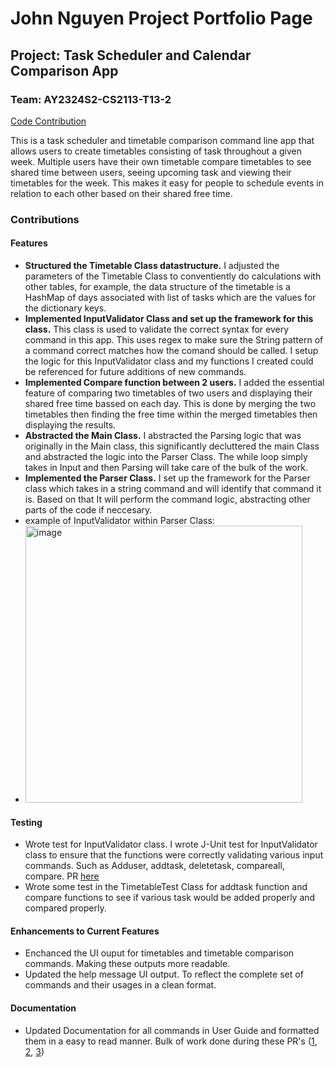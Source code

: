 
# John Nguyen Project Portfolio Page</h1>

## Project: Task Scheduler and Calendar Comparison App
### Team: AY2324S2-CS2113-T13-2
[Code Contribution](https://nus-cs2113-ay2324s2.github.io/tp-dashboard/?search=john-nng&breakdown=true&sort=groupTitle%20dsc&sortWithin=title&since=2024-02-23&timeframe=commit&mergegroup=&groupSelect=groupByRepos&checkedFileTypes=docs~functional-code~test-code~other)

This is a task scheduler and timetable comparison command line app that allows users to create timetables consisting of task throughout a given week. Multiple users have their own timetable compare timetables to see shared time between users, seeing upcoming task and viewing their timetables for the week. This makes it easy for people to schedule events in relation to each other based on their shared free time.

### Contributions

#### Features
- **Structured the Timetable Class datastructure.** I adjusted the parameters of the Timetable Class to conventiently do calculations with other tables, for example, the data structure of the timetable is a HashMap of days associated with list of tasks which are the values for the dictionary keys.
- **Implemented InputValidator Class and set up the framework for this class.** This class is used to validate the correct syntax for every command in this app. This uses regex to make sure the String pattern of a command correct matches how the comand should be called. I setup the logic for this InputValidator class and my functions I created could be referenced for future additions of new commands.
- **Implemented Compare function between 2 users.** I added the essential feature of comparing two timetables of two users and displaying their shared free time bassed on each day. This is done by merging the two timetables then finding the free time within the merged timetables then displaying the results.
- **Abstracted the Main Class.** I abstracted the Parsing logic that was originally in the Main class, this significantly decluttered the main Class and abstracted the logic into the Parser Class. The while loop simply takes in Input and then Parsing will take care of the bulk of the work.
- **Implemented the Parser Class.** I set up the framework for the Parser class which takes in a string command and will identify that command it is. Based on that It will perform the command logic, abstracting other parts of the code if neccesary.
- example of InputValidator within Parser Class:
- <img width="443" alt="image" src="https://github.com/john-nng/tp/assets/89668122/62da4f66-381c-484c-9f46-f8f0e3fca3f5">


#### Testing
- Wrote test for InputValidator class. I wrote J-Unit test for InputValidator class to ensure that the functions were correctly validating various input commands. Such as Adduser, addtask, deletetask, compareall, compare. PR [here](https://github.com/AY2324S2-CS2113-T13-2/tp/commit/e9c5d00429e60a5d1a5d2938cabfeb0007e9c21d)
- Wrote some test in the TimetableTest Class for addtask function and compare functions to see if various task would be added properly and compared properly.

#### Enhancements to Current Features
- Enchanced the UI ouput for timetables and timetable comparison commands. Making these outputs more readable.
- Updated the help message UI output. To reflect the complete set of commands and their usages in a clean format.

#### Documentation
- Updated Documentation for all commands in User Guide and formatted them in a easy to read manner. Bulk of work done during these PR's ([1](https://github.com/AY2324S2-CS2113-T13-2/tp/blob/9dbe139124adfecf78f4c94d8f662b283788a8fa/docs/UserGuide.md), [2](https://github.com/AY2324S2-CS2113-T13-2/tp/blob/65c01a9d7d4875eedc494afa923108eec9e48055/docs/UserGuide.md), [3](https://github.com/AY2324S2-CS2113-T13-2/tp/blob/47db8ea97ed3da106a83d75a7ae90152a5e80200/docs/UserGuide.md))
